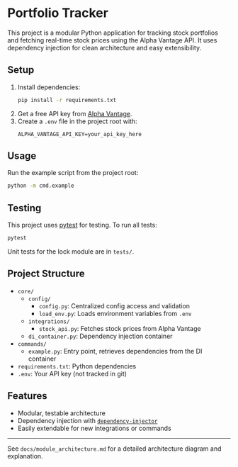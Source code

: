 # Portfolio Tracker

This project is a modular Python application for tracking stock portfolios and fetching real-time stock prices using the Alpha Vantage API. It uses dependency injection for clean architecture and easy extensibility.

## Setup

1. Install dependencies:
   ```sh
   pip install -r requirements.txt
   ```
2. Get a free API key from [Alpha Vantage](https://www.alphavantage.co/support/#api-key).
3. Create a `.env` file in the project root with:
   ```
   ALPHA_VANTAGE_API_KEY=your_api_key_here
   ```

## Usage

Run the example script from the project root:
```sh
python -m cmd.example
```


## Testing

This project uses [pytest](https://docs.pytest.org/) for testing. To run all tests:

```sh
pytest
```

Unit tests for the lock module are in `tests/`.

## Project Structure

- `core/`
  - `config/`
    - `config.py`: Centralized config access and validation
    - `load_env.py`: Loads environment variables from `.env`
  - `integrations/`
    - `stock_api.py`: Fetches stock prices from Alpha Vantage
  - `di_container.py`: Dependency injection container
- `commands/`
  - `example.py`: Entry point, retrieves dependencies from the DI container
- `requirements.txt`: Python dependencies
- `.env`: Your API key (not tracked in git)

## Features
- Modular, testable architecture
- Dependency injection with [`dependency-injector`](https://python-dependency-injector.ets-labs.org/)
- Easily extendable for new integrations or commands

---
See `docs/module_architecture.md` for a detailed architecture diagram and explanation.
